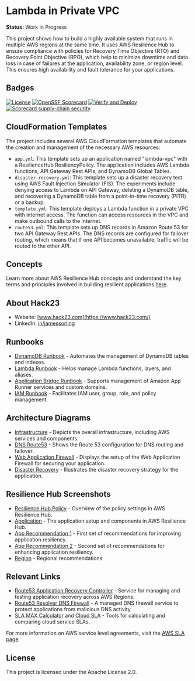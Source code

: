 
# Lambda in Private VPC

**Status:** Work in Progress

This project shows how to build a highly available system that runs in multiple AWS regions at the same time. It uses AWS Resilience Hub to ensure compliance with policies for Recovery Time Objective (RTO) and Recovery Point Objective (RPO), which help to minimize downtime and data loss in case of failures at the application, availability zone, or region level. This ensures high availability and fault tolerance for your applications.

## Badges

[![License](https://img.shields.io/github/license/Hack23/lambda-in-private-vpc.svg)](https://github.com/Hack23/lambda-in-private-vpc/raw/master/LICENSE.md) [![OpenSSF Scorecard](https://api.securityscorecards.dev/projects/github.com/Hack23/lambda-in-private-vpc/badge)](https://scorecard.dev/viewer/?uri=github.com/Hack23/lambda-in-private-vpc)
[![Verify and Deploy](https://github.com/Hack23/lambda-in-private-vpc/actions/workflows/main.yml/badge.svg)](https://github.com/Hack23/lambda-in-private-vpc/actions/workflows/main.yml)
[![Scorecard supply-chain security](https://github.com/Hack23/lambda-in-private-vpc/actions/workflows/scorecard.yml/badge.svg?branch=main)](https://github.com/Hack23/lambda-in-private-vpc/actions/workflows/scorecard.yml)


## CloudFormation Templates

The project includes several AWS CloudFormation templates that automate the creation and management of the necessary AWS resources:

- `app.yml`: This template sets up an application named "lambda-vpc" with a ResilienceHub ResiliencyPolicy. The application includes AWS Lambda functions, API Gateway Rest APIs, and DynamoDB Global Tables.
- `disaster-recovery.yml`: This template sets up a disaster recovery test using AWS Fault Injection Simulator (FIS). The experiments include denying access to Lambda on API Gateway, deleting a DynamoDB table, and recovering a DynamoDB table from a point-in-time recovery (PITR) or a backup.
- `template.yml`: This template deploys a Lambda function in a private VPC with internet access. The function can access resources in the VPC and make outbound calls to the internet.
- `route53.yml`: This template sets up DNS records in Amazon Route 53 for two API Gateway Rest APIs. The DNS records are configured for failover routing, which means that if one API becomes unavailable, traffic will be routed to the other API.

## Concepts

Learn more about AWS Resilience Hub concepts and understand the key terms and principles involved in building resilient applications [here](https://docs.aws.amazon.com/resilience-hub/latest/userguide/concepts-terms.html).

## About Hack23

- Website: [www.hack23.com](https://www.hack23.com/)
- LinkedIn: [in/jamessorling](https://www.linkedin.com/in/jamessorling)

## Runbooks

- [DynamoDB Runbook](https://docs.aws.amazon.com/systems-manager-automation-runbooks/latest/userguide/automation-ref-ddb.html) - Automates the management of DynamoDB tables and indexes.
- [Lambda Runbook](https://docs.aws.amazon.com/systems-manager-automation-runbooks/latest/userguide/automation-ref-lam.html) - Helps manage Lambda functions, layers, and aliases.
- [Application Bridge Runbook](https://docs.aws.amazon.com/systems-manager-automation-runbooks/latest/userguide/automation-ref-abp.html) - Supports management of Amazon App Runner services and custom domains.
- [IAM Runbook](https://docs.aws.amazon.com/systems-manager-automation-runbooks/latest/userguide/automation-ref-iam.html) - Facilitates IAM user, group, role, and policy management.

## Architecture Diagrams

- [Infrastructure](cloudformation/template.png) - Depicts the overall infrastructure, including AWS services and components.
- [DNS Route53](cloudformation/route53.png) - Shows the Route 53 configuration for DNS routing and failover.
- [Web Application Firewall](cloudformation/waf.png) - Displays the setup of the Web Application Firewall for securing your application.
- [Disaster Recovery](cloudformation/disaster-recovery.png) - Illustrates the disaster recovery strategy for the application.

## Resilience Hub Screenshots

- [Resilience Hub Policy](ResilienceHubPolicy.png) - Overview of the policy settings in AWS Resilience Hub.
- [Application](ResiliencyHub-App.png) - The application setup and components in AWS Resilience Hub.
- [App Recommendation 1](ResiliencyHub-App-rec1.png) - First set of recommendations for improving application resiliency.
- [App Recommendation 2](ResiliencyHub-App-rec2.png) - Second set of recommendations for enhancing application resiliency.
- [Region](ResHub-region.png) - Regional recommendations

## Relevant Links

- [Route53 Application Recovery Controller](https://aws.amazon.com/route53/application-recovery-controller/) - Service for managing and testing application recovery across AWS Regions.
- [Route53 Resolver DNS Firewall](https://docs.aws.amazon.com/Route53/latest/DeveloperGuide/resolver-dns-firewall.html) - A managed DNS firewall service to protect applications from malicious DNS activity.
- [SLA MAX Calculator](https://github.com/mikaelvesavuori/slamax) and [Cloud SLA](https://github.com/mikaelvesavuori/cloud-sla) - Tools for calculating and comparing cloud service SLAs.

For more information on AWS service level agreements, visit the [AWS SLA page](https://aws.amazon.com/legal/service-level-agreements/).

## License
This project is licensed under the Apache License 2.0.
